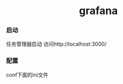 # <center>**grafana**</center>
<article align="left" padding="0 12px">


### 启动
任务管理器启动
访问http://localhost:3000/

### 配置
conf下面的ini文件





</article>